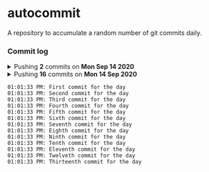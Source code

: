 # autocommit

A repository to accumulate a random number of git commits daily.

### Commit log

<details>
    <summary>Pushing <b>2</b> commits on <b>Mon Sep 14 2020</b></summary>

    11:02:46 PM: First commit for the day
    11:12:01 PM: Second commit for the day
</details>

<details>
    <summary>Pushing <b>16</b> commits on <b>Mon 14 Sep 2020</b><summary>

    01:01:33 PM: First commit for the day
    01:01:33 PM: Second commit for the day
    01:01:33 PM: Third commit for the day
    01:01:33 PM: Fourth commit for the day
    01:01:33 PM: Fifth commit for the day
    01:01:33 PM: Sixth commit for the day
    01:01:33 PM: Seventh commit for the day
    01:01:33 PM: Eighth commit for the day
    01:01:33 PM: Ninth commit for the day
    01:01:33 PM: Tenth commit for the day
    01:01:33 PM: Eleventh commit for the day
    01:01:33 PM: Twelveth commit for the day
    01:01:33 PM: Thirteenth commit for the day
</details>
